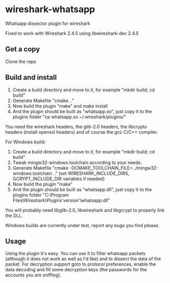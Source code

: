 wireshark-whatsapp
==================

Whatsapp dissector plugin for wireshark

Fixed to work with Wireshark 2.4.5 using libwireshark-dev 2.4.5

Get a copy
----------
Clone the repo

Build and install
-----------------

1. Create a build directory and move to it, for example "mkdir build; cd build"
2. Generate Makefile "cmake .."
3. Now build the plugin "make" and make install
4. And the plugin should be built as "whatsapp.so", just copy it to the plugins folder "cp whatsapp.so ~/.wireshark/plugins/"
 
You need the wireshark headers, the glib-2.0 headers, the libcrypto headers (install openssl headers) and of course the gcc C/C++ compiler.

For Windows build:

1. Create a build directory and move to it, for example "mkdir build; cd build"
2. Tweak mingw32-windows.toolchain according to your needs.
3. Generate Makefile "cmake -DCMAKE_TOOLCHAIN_FILE=../mingw32-windows.toolchain .." (set WIRESHARK_INCLUDE_DIRS, GCRYPT_INCLUDE_DIR variables if needed)
4. Now build the plugin "make"
5. And the plugin should be built as "whatsapp.dll", just copy it to the plugins folder "C:\Program Files\Wireshark\Plugins\'version'\whatsapp.dll"

You will probably need libglib-2.0, libwireshark and libgcrypt to properly link the DLL.

Windows builds are currently under test, report any bugs you find please.


Usage
-----

Using the plugin it's easy. You can use it to filter whatsapp packets (although it does not work as well as I'd like) and to dissect the data of the packet.
For decryption support goto to protocol preferences, enable the data decoding and fill some decryption keys (the passwords for the accounts you are sniffing).


